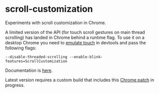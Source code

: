 # scroll-customization
Experiments with scroll customization in Chrome.

A limited version of the API (for touch scroll gestures on main thread scrolling) has landed in Chrome behind a runtime flag. To use it on a desktop Chrome you need to [emulate touch](https://developer.chrome.com/devtools/docs/device-mode#touch-emulation) in devtools and pass the following flags:

    --disable-threaded-scrolling --enable-blink-features=ScrollCustomization

Documentation is [here](https://docs.google.com/a/chromium.org/document/d/1VnvAqeWFG9JFZfgG5evBqrLGDZYRE5w6G5jEDORekPY/edit?pli=1#heading=h.kd0gtwwz5bf9).

Latest version requires a custom build that includes this [Chrome patch](https://codereview.chromium.org/850443002/) in progress.

